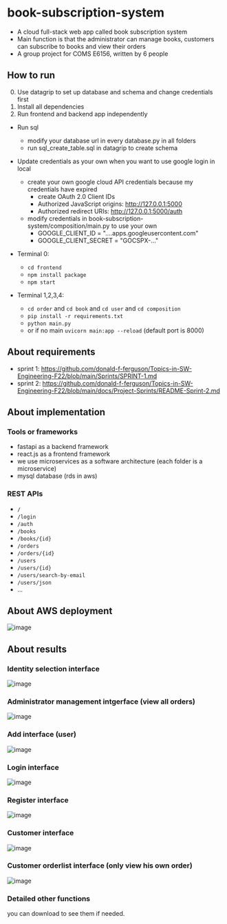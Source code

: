 # book-subscription-system
- A cloud full-stack web app called book subscription system
- Main function is that the administrator can manage books, customers can subscribe to books and view their orders
- A group project for COMS E6156, written by 6 people

## How to run

0. Use datagrip to set up database and schema and change credentials first
1. Install all dependencies
2. Run frontend and backend app independently

- Run sql
  - modify your database url in every database.py in all folders
  - run sql_create_table.sql in datagrip to create schema
  
- Update credentials as your own when you want to use google login in local
  - create your own google cloud API credentials because my credentials have expired
    - create OAuth 2.0 Client IDs
    - Authorized JavaScript origins: http://127.0.0.1:5000
    - Authorized redirect URIs: http://127.0.0.1:5000/auth
  - modify credentials in book-subscription-system/composition/main.py to use your own 
    - GOOGLE_CLIENT_ID = "....apps.googleusercontent.com"
    - GOOGLE_CLIENT_SECRET = "GOCSPX-..."

- Terminal 0: 
  - `cd frontend`
  - `npm install package`
  - `npm start`

- Terminal 1,2,3,4: 
  - `cd order` and `cd book` and `cd user` and `cd composition`
  - `pip install -r requirements.txt`
  - `python main.py`
  - or if no main `uvicorn main:app --reload` (default port is 8000)
  
## About requirements

- sprint 1: https://github.com/donald-f-ferguson/Topics-in-SW-Engineering-F22/blob/main/Sprints/SPRINT-1.md
- sprint 2: https://github.com/donald-f-ferguson/Topics-in-SW-Engineering-F22/blob/main/docs/Project-Sprints/README-Sprint-2.md

## About implementation

### Tools or frameworks
- fastapi as a backend framework
- react.js as a frontend framework
- we use microservices as a software architecture (each folder is a microservice)
- mysql database (rds in aws)

### REST APIs
- `/`
- `/login`
- `/auth`
- `/books`
- `/books/{id}`
- `/orders`
- `/orders/{id}`
- `/users`
- `/users/{id}`
- `/users/search-by-email`
- `/users/json`
- ...

## About AWS deployment

![image](https://user-images.githubusercontent.com/42087697/211357136-18800b38-5c28-435e-bb04-9503b57d2988.png)

## About results

### Identity selection interface
![image](https://user-images.githubusercontent.com/42087697/211355139-bab26d84-8213-4b47-8536-1d4b8cc3c468.png)

### Administrator management intgerface (view all orders)
![image](https://user-images.githubusercontent.com/42087697/211355432-70fdd37d-8ead-4e14-838f-086a439b3a69.png)

### Add interface (user)
![image](https://user-images.githubusercontent.com/42087697/211355714-3b06823d-1b1b-4bee-bf2d-947301bd768c.png)

### Login interface
![image](https://user-images.githubusercontent.com/42087697/211355817-5f4c018f-e7e1-44c7-bd08-56bc23177f4d.png)

### Register interface
![image](https://user-images.githubusercontent.com/42087697/211355857-2a771a11-fdc0-4ab1-af48-f2615ae5d502.png)

### Customer interface
![image](https://user-images.githubusercontent.com/42087697/211358438-bdd7217a-ca7f-4085-a55c-df59352ce64b.png)

### Customer orderlist interface (only view his own order)
![image](https://user-images.githubusercontent.com/42087697/211356181-cbb3d786-c6de-4e91-af88-47b2aa044809.png)

### Detailed other functions
you can download to see them if needed.
